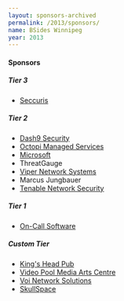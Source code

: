```yaml
---
layout: sponsors-archived
permalink: /2013/sponsors/
name: BSides Winnipeg
year: 2013
---
```


<div class="col-lg-12">
  <h4>Sponsors</h4>

  <h5>Tier 3</h5>
  <ul>
    <li><a href="http://www.seccuris.com/">Seccuris</a></li>
  </ul>

  <h5>Tier 2</h5>
  <ul>
    <li><a href="http://dash9security.com/">Dash9 Security</a></li>
    <li><a href="http://www.octopitech.com/">Octopi Managed Services</a></li>
    <li><a href="http://microsoft.com/">Microsoft</a></li>
    <li>ThreatGauge</li>
    <li><a href="http://www.vipernetworksystems.com/">Viper Network Systems</a></li>
    <li>Marcus Jungbauer</li>
    <li><a href="http://www.tenable.com">Tenable Network Security</a></li>
  </ul>

  <h5>Tier 1</h5>
  <ul>
    <li><a href="http://www.oncallsoftware.net">On-Call Software</a></li>
  </ul>

  <h5>Custom Tier</h5>
  <ul>
    <li><a href="http://www.kingshead.ca/" title="Venue">King's Head Pub</a></li>
    <li><a href="http://www.videopool.org/" title="Cameras">Video Pool Media Arts Centre</a></li>
    <li><a href="http://www.voinetworksolutions.com/" title="Internet">Voi Network Solutions</a></li>
    <li><a href="http://www.skullspace.ca/" title="Party">SkullSpace</a></li>
  </ul>
</div>
